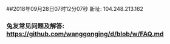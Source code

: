 ##2018年09月28日07时12分07秒 新址: 104.248.213.162
### 兔友常见问题及解答: https://github.com/wanggonging/d/blob/w/FAQ.md
